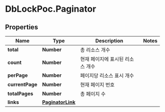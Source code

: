 # DbLockPoc.Paginator

## Properties
Name | Type | Description | Notes
------------ | ------------- | ------------- | -------------
**total** | **Number** | 총 리소스 개수 | 
**count** | **Number** | 현재 페이지에 표시된 리소스 개수 | 
**perPage** | **Number** | 페이지당 리소스 표시 개수 | 
**currentPage** | **Number** | 현재 페이지 번호 | 
**totalPages** | **Number** | 총 페이지 수 | 
**links** | [**PaginatorLink**](PaginatorLink.md) |  | 


